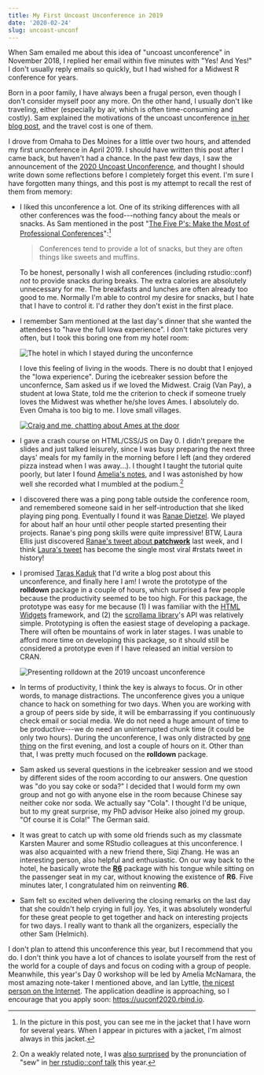 ```yaml
---
title: My First Uncoast Unconference in 2019
date: '2020-02-24'
slug: uncoast-unconf
---
```


When Sam emailed me about this idea of "uncoast unconference" in November 2018, I replied her email within five minutes with "Yes! And Yes!" I don't usually reply emails so quickly, but I had wished for a Midwest R conference for years.

Born in a poor family, I have always been a frugal person, even though I don't consider myself poor any more. On the other hand, I usually don't like traveling, either (especially by air, which is often time-consuming and costly). Sam explained the motivations of the uncoast unconference [in her blog post](https://sctyner.github.io/uncoast-unconf.html), and the travel cost is one of them.

I drove from Omaha to Des Moines for a little over two hours, and attended my first unconference in April 2019. I should have written this post after I came back, but haven't had a chance. In the past few days, I saw the announcement of the [2020 Uncoast Unconference](https://tw.com/UUnconf/status/1229796050392829953), and thought I should write down some reflections before I completely forget this event. I'm sure I have forgotten many things, and this post is my attempt to recall the rest of them from memory:

- I liked this unconference a lot. One of its striking differences with all other conferences was the food---nothing fancy about the meals or snacks. As Sam mentioned in the post "[The Five P's: Make the Most of Professional Conferences](https://www.aaaspolicyfellowships.org/blog/five-ps-make-most-professional-conferences)":[^1]

    > Conferences tend to provide a lot of snacks, but they are often things like sweets and muffins. 

    To be honest, personally I wish all conferences (including rstudio::conf) _not_ to provide snacks during breaks. The extra calories are absolutely unnecessary for me. The breakfasts and lunches are often already too good to me. Normally I'm able to control my desire for snacks, but I hate that I have to control it. I'd rather they don't exist in the first place.

- I remember Sam mentioned at the last day's dinner that she wanted the attendees to "have the full Iowa experience". I don't take pictures very often, but I took this boring one from my hotel room:

    ![The hotel in which I stayed during the unconfernce](https://user-images.githubusercontent.com/163582/75079989-496c8180-54d0-11ea-993e-fc57a37c2928.jpg)

    I love this feeling of living in the woods. There is no doubt that I enjoyed the "Iowa experience". During the icebreaker session before the unconfernce, Sam asked us if we loved the Midwest. Craig (Van Pay), a student at Iowa State, told me the criterion to check if someone truely loves the Midwest was whether he/she loves Ames. I absolutely do. Even Omaha is too big to me. I love small villages.
    
    [![Craig and me, chatting about Ames at the door](https://pbs.twimg.com/media/ESMGdH-WAAQby6s?format=jpg&name=large)](https://tw.com/CKVanPay/status/1234839299696119809)

- I gave a crash course on HTML/CSS/JS on Day 0. I didn't prepare the slides and just talked leisurely, since I was busy preparing the next three days' meals for my family in the morning before I left (and they ordered pizza instead when I was away...). I thought I taught the tutorial quite poorly, but later I found [Amelia's notes](https://uncoast-unconf.github.io/uu-2019-day-zero/04-html-css-js/Amelias-notes.html), and I was astonished by how well she recorded what I mumbled at the podium.[^2]

- I discovered there was a ping pong table outside the conference room, and remembered someone said in her self-introduction that she liked playing ping pong. Eventually I found it was [Ranae Dietzel](https://ranae.github.io). We played for about half an hour until other people started presenting their projects. Ranae's ping pong skills were quite impressive! BTW, Laura Ellis just discovered [Ranae's tweet about **patchwork**](https://tw.com/RanaeDietzel/status/1228877735663194112) last week, and I think [Laura's tweet](https://tw.com/LittleMissData/status/1229176433123168256) has become the single most viral #rstats tweet in history!

- I promised [Taras Kaduk](https://tw.com/taraskaduk/status/1118591910384476160) that I'd write a blog post about this unconference, and finally here I am! I wrote the prototype of the **rolldown** package in a couple of hours, which surprised a few people because the productivity seemed to be too high. For this package, the prototype was easy for me because (1) I was familiar with the [HTML Widgets](https://bookdown.org/yihui/rmarkdown/html-widgets.html) framework, and (2) the [scrollama library](https://github.com/russellgoldenberg/scrollama)'s API was relatively simple. Prototyping is often the easiest stage of developing a package. There will often be mountains of work in later stages. I was unable to afford more time on developing this package, so it should still be considered a prototype even if I have released an initial version to CRAN.

    ![Presenting rolldown at the 2019 uncoast unconference](https://pbs.twimg.com/media/D4TaN5BWkAEr6Yk?format=jpg&name=medium)

- In terms of productivity, I think the key is always to focus. Or in other words, to manage distractions. The unconference gives you a unique chance to hack on something for two days. When you are working with a group of peers side by side, it will be embarrassing if you continuously check email or social media. We do not need a huge amount of time to be productive---we do need an uninterrupted chunk time (it could be only two hours). During the unconference, I was only distracted by [one thing](https://juliasilge.com/blog/datacamp-misconduct/) on the first evening, and lost a couple of hours on it. Other than that, I was pretty much focused on the **rolldown** package.

- Sam asked us several questions in the icebreaker session and we stood by different sides of the room according to our answers. One question was "do you say coke or soda?" I decided that I would form my own group and not go with anyone else in the room because Chinese say neither coke nor soda. We actually say "Cola". I thought I'd be unique, but to my great surprise, my PhD advisor Heike also joined my group. "Of course it is Cola!" The German said.

- It was great to catch up with some old friends such as my classmate Karsten Maurer and some RStudio colleagues at this unconference. I was also acquainted with a new friend there, Siqi Zhang. He was an interesting person, also helpful and enthusiastic. On our way back to the hotel, he basically wrote the [**R6**](https://cran.r-project.org/package=R6) package with his tongue while sitting on the passenger seat in my car, without knowing the existence of **R6**. Five minutes later, I congratulated him on reinventing **R6**.

- Sam felt so excited when delivering the closing remarks on the last day that she couldn't help crying in full joy. Yes, it was absolutely wonderful for these great people to get together and hack on interesting projects for two days. I really want to thank all the organizers, especially the other Sam (Helmich).

I don't plan to attend this unconference this year, but I recommend that you do. I don't think you have a lot of chances to isolate yourself from the rest of the world for a couple of days and focus on coding with a group of people. Meanwhile, this year's Day 0 workshop will be led by Amelia McNamara, the most amazing note-taker I mentioned above, and Ian Lyttle, [the nicest person on the Internet](https://tw.com/AmeliaMN/status/1222990245991313408). The application deadline is approaching, so I encourage that you apply soon: https://uuconf2020.rbind.io.

[^1]: In the picture in this post, you can see me in the jacket that I have worn for several years. When I appear in pictures with a jacket, I'm almost always in this jacket.

[^2]: On a weakly related note, I was [also surprised](https://tw.com/xieyihui/status/1230158493614837763) by the pronunciation of "sew" in [her rstudio::conf talk](https://resources.rstudio.com/rstudio-conf-2020/lightning-talk-dr-amelia-mcnamara) this year.
